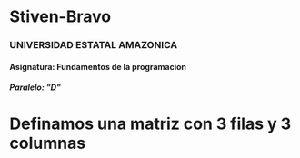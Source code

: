 # Stiven-Bravo
### UNIVERSIDAD ESTATAL AMAZONICA
#### Asignatura: Fundamentos de la programacion
##### Paralelo: "D"
# Definamos una matriz con 3 filas y 3 columnas